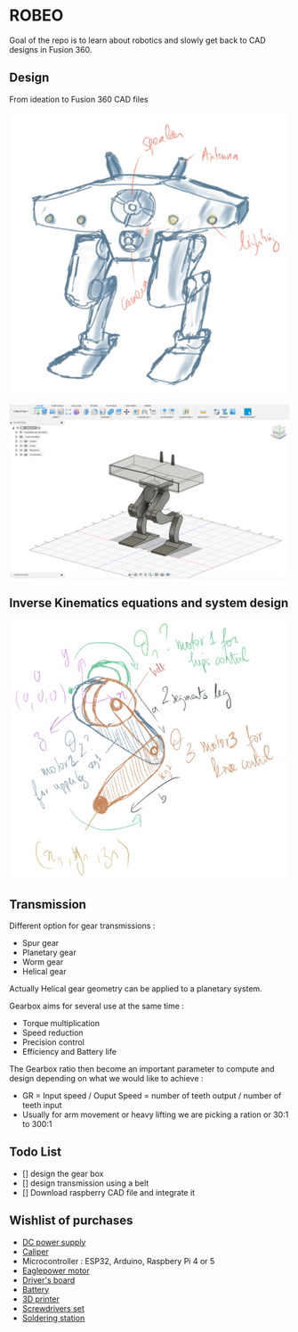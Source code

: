 # ROBEO

Goal of the repo is to learn about robotics and slowly get back to CAD designs in Fusion 360.


## Design

From ideation to Fusion 360 CAD files

![alt text](<Capture d’écran . 2025-07-14 à 11.51.28.jpeg>)

![alt text](image.png)

## Inverse Kinematics equations and system design

![alt text](<Capture d’écran . 2025-07-14 à 14.25.39.jpeg>)

## Transmission
Different option for gear transmissions :
- Spur gear
- Planetary gear
- Worm gear
- Helical gear 

Actually Helical gear geometry can be applied to a planetary system. 

Gearbox aims for several use at the same time :
- Torque multiplication
- Speed reduction
- Precision control
- Efficiency and Battery life

The Gearbox ratio then become an important parameter to compute and design depending on what we would like to achieve :
- GR = Input speed / Ouput Speed = number of teeth output / number of teeth input
- Usually for arm movement or heavy lifting we are picking a ration or 30:1 to 300:1

## Todo List
- [] design the gear box
- [] design transmission using a belt
- [] Download raspberry CAD file and integrate it

## Wishlist of purchases

-  [DC power supply](https://www.amazon.fr/Alimentation-commutation-alimentation-dencodeur-interrupteur/dp/B0CZ92WTQ3/ref=sr_1_2_sspa?crid=1KP2DKI4DRWE8&dib=eyJ2IjoiMSJ9.h7KpUxLzbp2u0DC-eb6mF-8AT9Sr7KdlnpBayZi66mrrjYG1EMsjKHjvlKPLnuL2o8STWiFq4Y5GeuDoF4cIKd8HixhrZXJ5FbpLsw6AaEAMmkriLhwvkMN07xKhLCktkW7s6eXRwdQghgShx7yKMu0M8rt7lEa0jn7Hhusl7XIWlFSoT26FyFS2kZp5L5nCDhSSkLcDDobRjyD0hMHjPNPbKjRxRrwOEBWpwaoS3YvNExenq9d6IS-xdF3_YpcoLSiDmPRaF3-1RBCD2FgCzSX56iGQS3_4rD41mlMS7tA.2tLYog-vOUv0c14NZfgRM32ovD8WfcIhPFKfgrPusSQ&dib_tag=se&keywords=power%2Bsupply%2Bcontrol%2B12v&qid=1752486169&sprefix=power%2Bsu%2Caps%2C92&sr=8-2-spons&sp_csd=d2lkZ2V0TmFtZT1zcF9hdGY&th=1)
- [Caliper](https://www.amazon.fr/Qfun-Inoxydable-conversion-Eclaboussures-lindustrie/dp/B082XBZJS5/ref=sr_1_1_sspa?__mk_fr_FR=%C3%85M%C3%85%C5%BD%C3%95%C3%91&crid=C808H39DMDCR&dib=eyJ2IjoiMSJ9.vWr0DlJnOb6m-d1sDFBMUDs6Zbe6tsJhYlCiCHuh_bxR0M9VW9TeHdjCjwvEyM1flCSLhDoz8kaQu9T6iNgBv_dsyv4K6L2dPGMgNBJQvO1Bg8JnAoJlice6QtJUdkOqLALVD6qgDGErTbSAF_i5ogXbJuT0kvijeE8LaGUNOD6tViokTYSt7g2CHFvsZFjinYgznlRh6n4KQKuCfoV7sOCLV3fKa5K5LPhdBGgxqpd_mB_cYDgrXl5pyVKBFI519PvieMEV0qisBIkdNAn8JHK9VO7zzUMNJGTAVBxND6I.a99maBtgXwe4oBFeUJ9zpYVJJv4V-ikwkAgH2yqoi4c&dib_tag=se&keywords=caliper&qid=1752486883&sprefix=caliper%2Caps%2C85&sr=8-1-spons&sp_csd=d2lkZ2V0TmFtZT1zcF9hdGY&psc=1)
- Microcontroller : ESP32, Arduino, Raspbery Pi 4 or 5
- [Eaglepower motor](https://fr.aliexpress.com/item/1005007790507636.html?src=google&pdp_npi=4%40dis!EUR!57.39!57.39!!!!!%40!12000042212426336!ppc!!!&src=google&albch=shopping&acnt=248-630-5778&isdl=y&slnk=&plac=&mtctp=&albbt=Google_7_shopping&aff_platform=google&aff_short_key=UneMJZVf&gclsrc=aw.ds&&albagn=888888&&ds_e_adid=&ds_e_matchtype=&ds_e_device=c&ds_e_network=x&ds_e_product_group_id=&ds_e_product_id=fr1005007790507636&ds_e_product_merchant_id=486198869&ds_e_product_country=FR&ds_e_product_language=fr&ds_e_product_channel=online&ds_e_product_store_id=&ds_url_v=2&albcp=20180143335&albag=&isSmbAutoCall=false&needSmbHouyi=false&gad_source=1&gad_campaignid=20180156550&gclid=CjwKCAjw1dLDBhBoEiwAQNRiQVzW5aGp3e4I0hIHtT97GYVKJoebNBdKK6efyAQEIQjKn5t8onR68BoCnLoQAvD_BwE)
- [Driver's board]()
- [Battery]()
- [3D printer](https://eu.store.bambulab.com/fr/products/p1s?srsltid=AfmBOor8mUgwGmhB6G_dnUh1ubC66Rgea4OTfnJ4GpnpTR_xDaT0Vjnw)
- [Screwdrivers set](https://www.ifixit.com/en-eu/products/manta-driver-kit-112-bit-driver-kit?gad_source=1&gad_campaignid=22040920003&gclid=CjwKCAjw1dLDBhBoEiwAQNRiQYlRd4Uiod_hbH2iITm-KDiF-YX4-q5clM2oCIw-W6dhMGornnbetxoC0QYQAvD_BwE)
- [Soldering station](https://www.amazon.fr/Preciva-927IV-Auxiliaires-Ajustable-Thermostat/dp/B0D62WQ93C/ref=asc_df_B0D62WQ93C?mcid=4b2889146bba3619b2af67e799666703&tag=googshopfr-21&linkCode=df0&hvadid=701618516094&hvpos=&hvnetw=g&hvrand=15070868564892272922&hvpone=&hvptwo=&hvqmt=&hvdev=c&hvdvcmdl=&hvlocint=&hvlocphy=9055006&hvtargid=pla-2344098760946&hvocijid=15070868564892272922-B0D62WQ93C-&hvexpln=0&th=1)